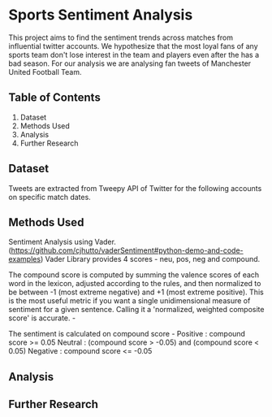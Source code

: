 # Sports Sentiment Analysis

This project aims to find the sentiment trends across matches from influential twitter accounts. We hypothesize that the most loyal fans of any sports team don't  lose interest in the team and players even after the has a bad season. 
For our analysis we are analysing fan tweets of Manchester United Football Team. 

## Table of Contents
1. Dataset
2. Methods Used
3. Analysis
4. Further Research

## Dataset 
Tweets are extracted from Tweepy API of Twitter for the following accounts on specific match dates. 

## Methods Used

Sentiment Analysis using Vader. (https://github.com/cjhutto/vaderSentiment#python-demo-and-code-examples) 
Vader Library provides 4 scores - neu, pos, neg and compound. 

The compound score is computed by summing the valence scores of each word in the lexicon, adjusted according to the rules, and then normalized to be between -1 (most extreme negative) and +1 (most extreme positive). This is the most useful metric if you want a single unidimensional measure of sentiment for a given sentence. Calling it a 'normalized, weighted composite score' is accurate. - 

The sentiment is calculated on compound score - 
Positive : compound score >= 0.05
Neutral : (compound score > -0.05) and (compound score < 0.05)
Negative : compound score <= -0.05

## Analysis 

## Further Research
